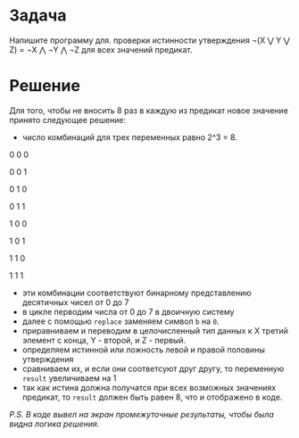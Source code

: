 # Задача
Напишите программу для. проверки истинности утверждения ¬(X ⋁ Y ⋁ Z) = ¬X ⋀ ¬Y ⋀ ¬Z для всех значений предикат.

# Решение
Для того, чтобы не вносить 8 раз в каждую из предикат новое значение принято следующее решение:
+ число комбинаций для трех переменных равно 2^3 = 8.

0 0 0

0 0 1

0 1 0

0 1 1

1 0 0

1 0 1

1 1 0

1 1 1

+ эти комбинации соответствуют бинарному представлению десятичных чисел от 0 до 7
+ в цикле перводим числа от 0 до 7 в двоичную систему
+ далее с помощью `replace` заменяем символ `b` на `0`.
+ приравниваем и переводим в целочисленный тип данных к X третий элемент с конца, Y - второй, и Z - первый.
+ определяем истинной или ложность левой и правой половины утверждения
+ сравниваем их, и если они соответсуют друг другу, то переменную `result` увеличиваем на 1
+ так как истина должна получатся при всех возможных значениях предикат, то `result` должен быть равен 8, что и отображено в коде.

_P.S. В коде вывел на экран промежуточные результаты, чтобы была видна логика решения._